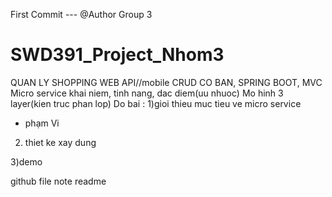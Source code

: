 First Commit  ---  @Author Group 3 
# SWD391_Project_Nhom3
QUAN LY SHOPPING
WEB API//mobile  CRUD CO BAN, SPRING BOOT, MVC
Micro service khai niem, tinh nang, dac diem(uu nhuoc)
Mo hinh 3 layer(kien truc phan lop)
Do bai :
1)gioi thieu muc tieu ve micro service
- phạm Vi
2) thiet ke xay dung 

3)demo

github 
file note readme 
